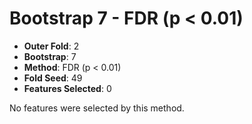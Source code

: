 # Bootstrap 7 - FDR (p < 0.01)

- **Outer Fold**: 2
- **Bootstrap**: 7
- **Method**: FDR (p < 0.01)
- **Fold Seed**: 49
- **Features Selected**: 0

No features were selected by this method.
